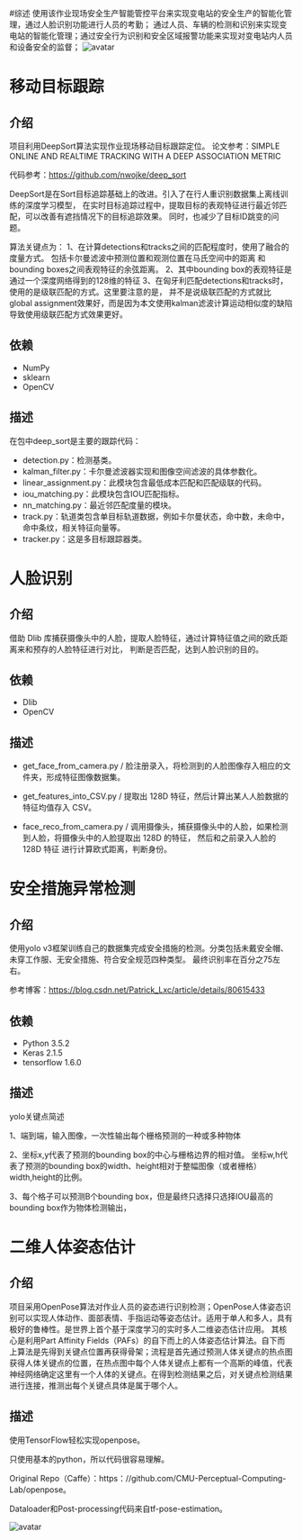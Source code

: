 #综述
使用该作业现场安全生产智能管控平台来实现变电站的安全生产的智能化管理，通过人脸识别功能进行人员的考勤；
通过人员、车辆的检测和识别来实现变电站的智能化管理；通过安全行为识别和安全区域报警功能来实现对变电站内人员和设备安全的监督；
![avatar](https://github.com/lyk19940625/WorkControl/blob/master/output.png)
# 移动目标跟踪

## 介绍
项目利用DeepSort算法实现作业现场移动目标跟踪定位。
论文参考：SIMPLE ONLINE AND REALTIME TRACKING WITH A DEEP ASSOCIATION METRIC

代码参考：https://github.com/nwojke/deep_sort

DeepSort是在Sort目标追踪基础上的改进。引入了在行人重识别数据集上离线训练的深度学习模型，
在实时目标追踪过程中，提取目标的表观特征进行最近邻匹配，可以改善有遮挡情况下的目标追踪效果。
同时，也减少了目标ID跳变的问题。

算法关键点为：
1、在计算detections和tracks之间的匹配程度时，使用了融合的度量方式。
包括卡尔曼滤波中预测位置和观测位置在马氏空间中的距离 和 bounding boxes之间表观特征的余弦距离。
2、其中bounding box的表观特征是通过一个深度网络得到的128维的特征
3、在匈牙利匹配detections和tracks时，使用的是级联匹配的方式。这里要注意的是，
并不是说级联匹配的方式就比global assignment效果好，而是因为本文使用kalman滤波计算运动相似度的缺陷导致使用级联匹配方式效果更好。

## 依赖
* NumPy
* sklearn
* OpenCV

## 描述

在包中deep_sort是主要的跟踪代码：

* detection.py：检测基类。
* kalman_filter.py：卡尔曼滤波器实现和图像空间滤波的具体参数化。
* linear_assignment.py：此模块包含最低成本匹配和匹配级联的代码。
* iou_matching.py：此模块包含IOU匹配指标。
* nn_matching.py：最近邻匹配度量的模块。
* track.py：轨道类包含单目标轨道数据，例如卡尔曼状态，命中数，未命中，命中条纹，相关特征向量等。
* tracker.py：这是多目标跟踪器类。

# 人脸识别
## 介绍
借助 Dlib 库捕获摄像头中的人脸，提取人脸特征，通过计算特征值之间的欧氏距离来和预存的人脸特征进行对比，
判断是否匹配，达到人脸识别的目的。

## 依赖
* Dlib
* OpenCV

## 描述

* get_face_from_camera.py / 脸注册录入，将检测到的人脸图像存入相应的文件夹，形成特征图像数据集。

* get_features_into_CSV.py / 提取出 128D 特征，然后计算出某人人脸数据的特征均值存入 CSV。

* face_reco_from_camera.py / 调用摄像头，捕获摄像头中的人脸，如果检测到人脸，将摄像头中的人脸提取出 128D 的特征，
然后和之前录入人脸的 128D 特征 进行计算欧式距离，判断身份。

# 安全措施异常检测
## 介绍
使用yolo v3框架训练自己的数据集完成安全措施的检测。分类包括未戴安全帽、未穿工作服、无安全措施、符合安全规范四种类型。
最终识别率在百分之75左右。

参考博客：https://blog.csdn.net/Patrick_Lxc/article/details/80615433

## 依赖
* Python 3.5.2
* Keras 2.1.5
* tensorflow 1.6.0

## 描述
yolo关键点简述

1、端到端，输入图像，一次性输出每个栅格预测的一种或多种物体

2、坐标x,y代表了预测的bounding box的中心与栅格边界的相对值。
 坐标w,h代表了预测的bounding box的width、height相对于整幅图像（或者栅格）width,height的比例。 

3、每个格子可以预测B个bounding box，但是最终只选择只选择IOU最高的bounding box作为物体检测输出，

# 二维人体姿态估计
## 介绍
项目采用OpenPose算法对作业人员的姿态进行识别检测；OpenPose人体姿态识别可以实现人体动作、面部表情、手指运动等姿态估计。适用于单人和多人，具有极好的鲁棒性。是世界上首个基于深度学习的实时多人二维姿态估计应用。
其核心是利用Part Affinity Fields（PAFs）的自下而上的人体姿态估计算法。自下而上算法是先得到关键点位置再获得骨架；流程是首先通过预测人体关键点的热点图获得人体关键点的位置，在热点图中每个人体关键点上都有一个高斯的峰值，代表神经网络确定这里有一个人体的关键点。在得到检测结果之后，对关键点检测结果进行连接，推测出每个关键点具体是属于哪个人。


## 描述
使用TensorFlow轻松实现openpose。

只使用基本的python，所以代码很容易理解。


Original Repo（Caffe）：https：//github.com/CMU-Perceptual-Computing-Lab/openpose。

Dataloader和Post-processing代码来自tf-pose-estimation。

![avatar](https://github.com/lyk19940625/WorkControl/blob/master/unofficial-openpose/graph_run.png)
